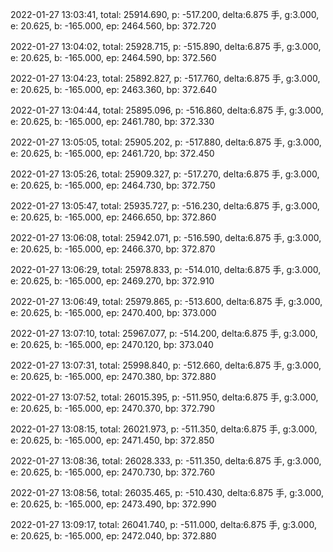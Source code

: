 2022-01-27 13:03:41, total: 25914.690, p: -517.200, delta:6.875 手, g:3.000, e: 20.625, b: -165.000, ep: 2464.560, bp: 372.720

2022-01-27 13:04:02, total: 25928.715, p: -515.890, delta:6.875 手, g:3.000, e: 20.625, b: -165.000, ep: 2464.590, bp: 372.560

2022-01-27 13:04:23, total: 25892.827, p: -517.760, delta:6.875 手, g:3.000, e: 20.625, b: -165.000, ep: 2463.360, bp: 372.640

2022-01-27 13:04:44, total: 25895.096, p: -516.860, delta:6.875 手, g:3.000, e: 20.625, b: -165.000, ep: 2461.780, bp: 372.330

2022-01-27 13:05:05, total: 25905.202, p: -517.880, delta:6.875 手, g:3.000, e: 20.625, b: -165.000, ep: 2461.720, bp: 372.450

2022-01-27 13:05:26, total: 25909.327, p: -517.270, delta:6.875 手, g:3.000, e: 20.625, b: -165.000, ep: 2464.730, bp: 372.750

2022-01-27 13:05:47, total: 25935.727, p: -516.230, delta:6.875 手, g:3.000, e: 20.625, b: -165.000, ep: 2466.650, bp: 372.860

2022-01-27 13:06:08, total: 25942.071, p: -516.590, delta:6.875 手, g:3.000, e: 20.625, b: -165.000, ep: 2466.370, bp: 372.870

2022-01-27 13:06:29, total: 25978.833, p: -514.010, delta:6.875 手, g:3.000, e: 20.625, b: -165.000, ep: 2469.270, bp: 372.910

2022-01-27 13:06:49, total: 25979.865, p: -513.600, delta:6.875 手, g:3.000, e: 20.625, b: -165.000, ep: 2470.400, bp: 373.000

2022-01-27 13:07:10, total: 25967.077, p: -514.200, delta:6.875 手, g:3.000, e: 20.625, b: -165.000, ep: 2470.120, bp: 373.040

2022-01-27 13:07:31, total: 25998.840, p: -512.660, delta:6.875 手, g:3.000, e: 20.625, b: -165.000, ep: 2470.380, bp: 372.880

2022-01-27 13:07:52, total: 26015.395, p: -511.950, delta:6.875 手, g:3.000, e: 20.625, b: -165.000, ep: 2470.370, bp: 372.790

2022-01-27 13:08:15, total: 26021.973, p: -511.350, delta:6.875 手, g:3.000, e: 20.625, b: -165.000, ep: 2471.450, bp: 372.850

2022-01-27 13:08:36, total: 26028.333, p: -511.350, delta:6.875 手, g:3.000, e: 20.625, b: -165.000, ep: 2470.730, bp: 372.760

2022-01-27 13:08:56, total: 26035.465, p: -510.430, delta:6.875 手, g:3.000, e: 20.625, b: -165.000, ep: 2473.490, bp: 372.990

2022-01-27 13:09:17, total: 26041.740, p: -511.000, delta:6.875 手, g:3.000, e: 20.625, b: -165.000, ep: 2472.040, bp: 372.880